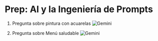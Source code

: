 # Prep: AI y la Ingeniería de Prompts

1. Pregunta sobre pintura con acuarelas
![Gemini](https://g.co/gemini/share/6b9d1d540fa0)

2. Pregunta sobre Menú saludable 
![Gemini](https://g.co/gemini/share/997f5b0f4eac)